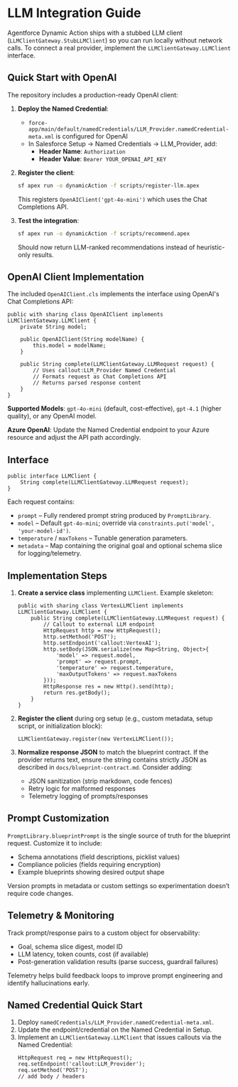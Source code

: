 # LLM Integration Guide

Agentforce Dynamic Action ships with a stubbed LLM client (`LLMClientGateway.StubLLMClient`) so you can run locally without network calls. To connect a real provider, implement the `LLMClientGateway.LLMClient` interface.

## Quick Start with OpenAI

The repository includes a production-ready OpenAI client:

1. **Deploy the Named Credential**:
   - `force-app/main/default/namedCredentials/LLM_Provider.namedCredential-meta.xml` is configured for OpenAI
   - In Salesforce Setup → Named Credentials → LLM_Provider, add:
     - **Header Name**: `Authorization`
     - **Header Value**: `Bearer YOUR_OPENAI_API_KEY`

2. **Register the client**:
   ```bash
   sf apex run -o dynamicAction -f scripts/register-llm.apex
   ```
   This registers `OpenAIClient('gpt-4o-mini')` which uses the Chat Completions API.

3. **Test the integration**:
   ```bash
   sf apex run -o dynamicAction -f scripts/recommend.apex
   ```
   Should now return LLM-ranked recommendations instead of heuristic-only results.

## OpenAI Client Implementation

The included `OpenAIClient.cls` implements the interface using OpenAI's Chat Completions API:

```apex
public with sharing class OpenAIClient implements LLMClientGateway.LLMClient {
    private String model;
    
    public OpenAIClient(String modelName) { 
        this.model = modelName; 
    }

    public String complete(LLMClientGateway.LLMRequest request) {
        // Uses callout:LLM_Provider Named Credential
        // Formats request as Chat Completions API
        // Returns parsed response content
    }
}
```

**Supported Models**: `gpt-4o-mini` (default, cost-effective), `gpt-4.1` (higher quality), or any OpenAI model.

**Azure OpenAI**: Update the Named Credential endpoint to your Azure resource and adjust the API path accordingly.

## Interface

```apex
public interface LLMClient {
    String complete(LLMClientGateway.LLMRequest request);
}
```

Each request contains:
- `prompt` – Fully rendered prompt string produced by `PromptLibrary`.
- `model` – Default `gpt-4o-mini`; override via `constraints.put('model', 'your-model-id')`.
- `temperature` / `maxTokens` – Tunable generation parameters.
- `metadata` – Map containing the original goal and optional schema slice for logging/telemetry.

## Implementation Steps

1. **Create a service class** implementing `LLMClient`. Example skeleton:
   ```apex
   public with sharing class VertexLLMClient implements LLMClientGateway.LLMClient {
       public String complete(LLMClientGateway.LLMRequest request) {
           // Callout to external LLM endpoint
           HttpRequest http = new HttpRequest();
           http.setMethod('POST');
           http.setEndpoint('callout:VertexAI');
           http.setBody(JSON.serialize(new Map<String, Object>{
               'model' => request.model,
               'prompt' => request.prompt,
               'temperature' => request.temperature,
               'maxOutputTokens' => request.maxTokens
           }));
           HttpResponse res = new Http().send(http);
           return res.getBody();
       }
   }
   ```

2. **Register the client** during org setup (e.g., custom metadata, setup script, or initialization block):
   ```apex
   LLMClientGateway.register(new VertexLLMClient());
   ```

3. **Normalize response JSON** to match the blueprint contract. If the provider returns text, ensure the string contains strictly JSON as described in `docs/blueprint-contract.md`. Consider adding:
   - JSON sanitization (strip markdown, code fences)
   - Retry logic for malformed responses
   - Telemetry logging of prompts/responses

## Prompt Customization

`PromptLibrary.blueprintPrompt` is the single source of truth for the blueprint request. Customize it to include:
- Schema annotations (field descriptions, picklist values)
- Compliance policies (fields requiring encryption)
- Example blueprints showing desired output shape

Version prompts in metadata or custom settings so experimentation doesn’t require code changes.

## Telemetry & Monitoring

Track prompt/response pairs to a custom object for observability:
- Goal, schema slice digest, model ID
- LLM latency, token counts, cost (if available)
- Post-generation validation results (parse success, guardrail failures)

Telemetry helps build feedback loops to improve prompt engineering and identify hallucinations early.

## Named Credential Quick Start

1. Deploy `namedCredentials/LLM_Provider.namedCredential-meta.xml`.
2. Update the endpoint/credential on the Named Credential in Setup.
3. Implement an `LLMClientGateway.LLMClient` that issues callouts via the Named Credential:
   ```apex
   HttpRequest req = new HttpRequest();
   req.setEndpoint('callout:LLM_Provider');
   req.setMethod('POST');
   // add body / headers
   ```

